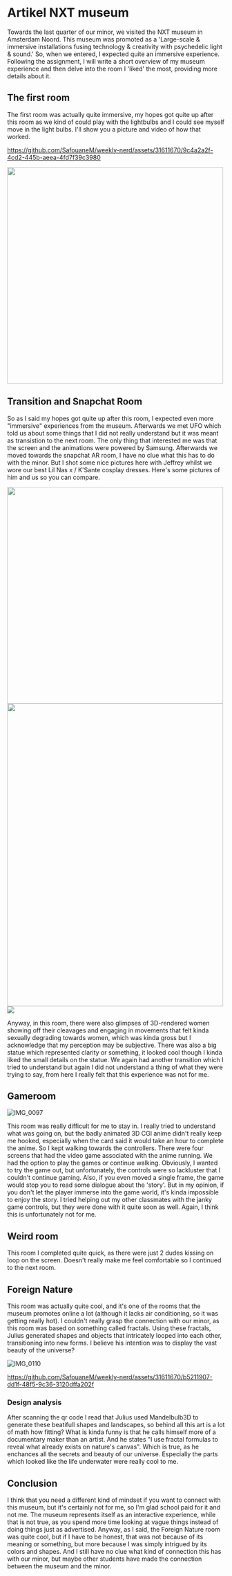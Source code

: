# Artikel NXT museum
Towards the last quarter of our minor, we visited the NXT museum in Amsterdam Noord. This museum was promoted as a 'Large-scale & immersive installations fusing technology & creativity with psychedelic light & sound.' So, when we entered, I expected quite an immersive experience. Following the assignment, I will write a short overview of my museum experience and then delve into the room I 'liked' the most, providing more details about it.

## The first room
The first room was actually quite immersive, my hopes got quite up after this room as we kind of could play with the lightbulbs and I could see myself move in the light bulbs.  I'll show you a picture and video of how that worked. 

https://github.com/SafouaneM/weekly-nerd/assets/31611670/9c4a2a2f-4cd2-445b-aeea-4fd7f39c3980

<img src="https://github.com/SafouaneM/weekly-nerd/assets/31611670/8fa1cd19-0da9-4dce-ad62-ca931229ac07" width="500" />

## Transition and Snapchat Room
So as I said my hopes got quite up after this room, I expected even more "immersive" experiences from the museum. Afterwards we met UFO which told us about some things that I did not really understand but it was meant as transistion to the next room. The only thing that interested me was that the screen and the animations were powered by Samsung. Afterwards we moved towards the snapchat AR room, I have no clue what this has to do with the minor. But I shot some nice pictures here with Jeffrey whilst we wore our best Lil Nas x / K'Sante cosplay dresses. Here's some pictures of him and us so you can compare.

<img src="https://github.com/SafouaneM/weekly-nerd/assets/31611670/e420f994-acea-4608-b6ca-20dd12ffd3d7" width="500"/>
<img src="https://github.com/SafouaneM/weekly-nerd/assets/31611670/54898cf9-b95b-45b3-9a83-5a5088184e0d" width="500" height="700"/>
<img src="https://github.com/SafouaneM/weekly-nerd/assets/31611670/4fe7fc7d-d4c4-4ad4-bc26-76e77abda247" />

Anyway, in this room, there were also glimpses of 3D-rendered women showing off their cleavages and engaging in movements that felt kinda sexually degrading towards women, which was kinda gross but I acknowledge that my perception may be subjective. There was also a big statue which represented clarity or something, it looked cool though I kinda liked the small details on the statue. We again had another transition which I tried to understand but again I did not understand a thing of what they were trying to say, from here I really felt that this experience was not for me.

## Gameroom
![IMG_0097](https://github.com/SafouaneM/weekly-nerd/assets/31611670/96ac9428-6be4-42ba-bde9-f696a0b1bc1a)

This room was really difficult for me to stay in. I really tried to understand what was going on, but the badly animated 3D CGI anime didn't really keep me hooked, especially when the card said it would take an hour to complete the anime. So I kept walking towards the controllers. There were four screens that had the video game associated with the anime running. We had the option to play the games or continue walking. Obviously, I wanted to try the game out, but unfortunately, the controls were so lackluster that I couldn't continue gaming. Also, if you even moved a single frame, the game would stop you to read some dialogue about the 'story'. But in my opinion, if you don't let the player immerse into the game world, it's kinda impossible to enjoy the story. I tried helping out my other classmates with the janky game controls, but they were done with it quite soon as well. Again, I think this is unfortunately not for me.

## Weird room
This room I completed quite quick, as there were just 2 dudes kissing on loop on the screen. Doesn't really make me feel comfortable so I continued to the next room.

## Foreign Nature
This room was actually quite cool, and it's one of the rooms that the museum promotes online a lot (although it lacks air conditioning, so it was getting really hot). I couldn't really grasp the connection with our minor, as this room was based on something called fractals. Using these fractals, Julius generated shapes and objects that intricately looped into each other, transitioning into new forms. I believe his intention was to display the vast beauty of the universe?

![IMG_0110](https://github.com/SafouaneM/weekly-nerd/assets/31611670/b6c25ae5-9b12-4b2b-b3d9-2d0507d3137c)


https://github.com/SafouaneM/weekly-nerd/assets/31611670/b5211907-dd1f-48f5-9c36-3120dffa202f



### Design analysis
After scanning the qr code I read that Julius used Mandelbulb3D to generate these beatifull shapes and landscapes, so behind all this art is a lot of math how fitting? What is kinda funny is that he calls himself more of a documentary maker than an artist. And he states "I use fractal formulas to reveal what already exists on nature's canvas". Which is true, as he enchances all the secrets and beauty of our universe. Especially the parts which looked like the life underwater were really cool to me.

## Conclusion
I think that you need a different kind of mindset if you want to connect with this museum, but it's certainly not for me, so I'm glad school paid for it and not me. The museum represents itself as an interactive experience, while that is not true, as you spend more time looking at vague things instead of doing things just as advertised. Anyway, as I said, the Foreign Nature room was quite cool, but if I have to be honest, that was not because of its meaning or something, but more because I was simply intrigued by its colors and shapes. And I still have no clue what kind of connection this has with our minor, but maybe other students have made the connection between the museum and the minor.









